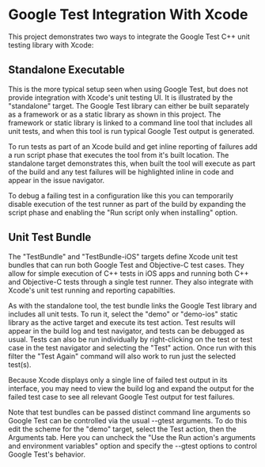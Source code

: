 # Google Test Integration With Xcode

This project demonstrates two ways to integrate the Google Test C++ unit testing library with Xcode:

## Standalone Executable

This is the more typical setup seen when using Google Test, but does not provide integration with Xcode's unit testing UI. It is illustrated by the "standalone" target. The Google Test library can either be built separately as a framework or as a static library as shown in this project. The framework or static library is linked to a command line tool that includes all unit tests, and when this tool is run typical Google Test output is generated.

To run tests as part of an Xcode build and get inline reporting of failures add a run script phase that executes the tool from it's built location. The standalone target demonstrates this, when built the tool will execute as part of the build and any test failures will be highlighted inline in code and appear in the issue navigator.

To debug a failing test in a configuration like this you can temporarily disable execution of the test runner as part of the build by expanding the script phase and enabling the "Run script only when installing" option.

## Unit Test Bundle

The "TestBundle" and "TestBundle-iOS" targets define Xcode unit test bundles that can run both Google Test and Objective-C test cases. They allow for simple execution of C++ tests in iOS apps and running both C++ and Objective-C tests through a single test runner. They also integrate with Xcode's unit test running and reporting capabilties.

As with the standalone tool, the test bundle links the Google Test library and includes all unit tests. To run it, select the "demo" or "demo-ios" static library as the active target and execute its test action. Test results will appear in the build log and test navigator, and tests can be debugged as usual. Tests can also be run individually by right-clicking on the test or test case in the test navigator and selecting the "Test" action. Once run with this filter the "Test Again" command will also work to run just the selected test(s).

Because Xcode displays only a single line of failed test output in its interface, you may need to view the build log and expand the output for the failed test case to see all relevant Google Test output for test failures.

Note that test bundles can be passed distinct command line arguments so Google Test can be controlled via the usual --gtest arguments. To do this edit the scheme for the "demo" target, select the Test action, then the Arguments tab. Here you can uncheck the "Use the Run action's arguments and environment variables" option and specify the --gtest options to control Google Test's behavior.
